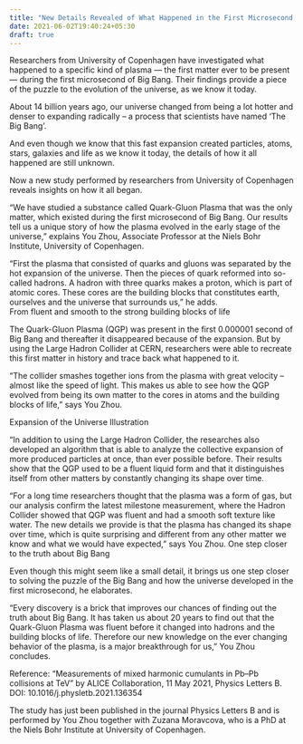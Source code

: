 ```yaml
---
title: "New Details Revealed of What Happened in the First Microsecond of the Big Bang"
date: 2021-06-02T19:40:24+05:30
draft: true
---
```


Researchers from University of Copenhagen have investigated what happened to a specific kind of plasma — the first matter ever to be present — during the first microsecond of Big Bang. Their findings provide a piece of the puzzle to the evolution of the universe, as we know it today.

About 14 billion years ago, our universe changed from being a lot hotter and denser to expanding radically – a process that scientists have named ‘The Big Bang’.

And even though we know that this fast expansion created particles, atoms, stars, galaxies and life as we know it today, the details of how it all happened are still unknown.

Now a new study performed by researchers from University of Copenhagen reveals insights on how it all began.

“We have studied a substance called Quark-Gluon Plasma that was the only matter, which existed during the first microsecond of Big Bang. Our results tell us a unique story of how the plasma evolved in the early stage of the universe,” explains You Zhou, Associate Professor at the Niels Bohr Institute, University of Copenhagen.

“First the plasma that consisted of quarks and gluons was separated by the hot expansion of the universe. Then the pieces of quark reformed into so-called hadrons. A hadron with three quarks makes a proton, which is part of atomic cores. These cores are the building blocks that constitutes earth, ourselves and the universe that surrounds us,” he adds.  
From fluent and smooth to the strong building blocks of life

The Quark-Gluon Plasma (QGP) was present in the first 0.000001 second of Big Bang and thereafter it disappeared because of the expansion. But by using the Large Hadron Collider at CERN, researchers were able to recreate this first matter in history and trace back what happened to it.

“The collider smashes together ions from the plasma with great velocity – almost like the speed of light. This makes us able to see how the QGP evolved from being its own matter to the cores in atoms and the building blocks of life,” says You Zhou.

Expansion of the Universe Illustration

“In addition to using the Large Hadron Collider, the researches also developed an algorithm that is able to analyze the collective expansion of more produced particles at once, than ever possible before. Their results show that the QGP used to be a fluent liquid form and that it distinguishes itself from other matters by constantly changing its shape over time.

“For a long time researchers thought that the plasma was a form of gas, but our analysis confirm the latest milestone measurement, where the Hadron Collider showed that QGP was fluent and had a smooth soft texture like water. The new details we provide is that the plasma has changed its shape over time, which is quite surprising and different from any other matter we know and what we would have expected,” says You Zhou.
One step closer to the truth about Big Bang

Even though this might seem like a small detail, it brings us one step closer to solving the puzzle of the Big Bang and how the universe developed in the first microsecond, he elaborates.

“Every discovery is a brick that improves our chances of finding out the truth about Big Bang. It has taken us about 20 years to find out that the Quark-Gluon Plasma was fluent before it changed into hadrons and the building blocks of life. Therefore our new knowledge on the ever changing behavior of the plasma, is a major breakthrough for us,” You Zhou concludes.

Reference: “Measurements of mixed harmonic cumulants in Pb–Pb collisions at TeV” by ALICE Collaboration, 11 May 2021, Physics Letters B.
DOI: 10.1016/j.physletb.2021.136354

The study has just been published in the journal Physics Letters B and is performed by You Zhou together with Zuzana Moravcova, who is a PhD at the Niels Bohr Institute at University of Copenhagen.


